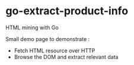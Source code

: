 go-extract-product-info
=======================

HTML mining with Go

Small demo page to demonstrate :
- Fetch HTML resource over HTTP
- Browse the DOM and extract relevant data
